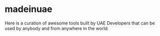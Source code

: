 # madeinuae
Here is a curation of awesome tools built by UAE Developers that can be used by anybody and from anywhere in the world.
